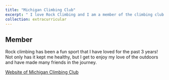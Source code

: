 ```yaml
---
title: "Michigan Climbing Club"
excerpt: " I love Rock Climbing and I am a member of the climbing club at the University of Michigan. From being previously overweight, climbing has truly helped my health as well as allowed me to express joy as an athelete. <br/><img src='/images/climbing.png'>"
collection: extracurricular
---
```


Member
-----

Rock climbing has been a fun sport that I have loved for the past 3 years! Not only has it kept me healthy, but I get to enjoy my love of the outdoors and have made many friends in the journey.

[Website of Michigan Climbing Club](http://www.umich.edu/~climbing/)